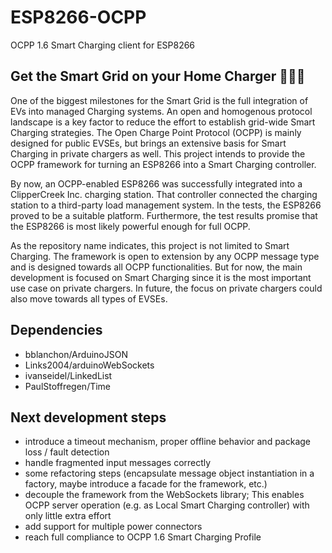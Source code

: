 # ESP8266-OCPP
OCPP 1.6 Smart Charging client for ESP8266

## Get the Smart Grid on your Home Charger :car::electric_plug::battery:

One of the biggest milestones for the Smart Grid is the full integration of EVs into managed Charging systems. An open and homogenous protocol landscape is a key factor to reduce the effort to establish grid-wide Smart Charging strategies. The Open Charge Point Protocol (OCPP) is mainly designed for public EVSEs, but brings an extensive basis for Smart Charging in private chargers as well. This project intends to provide the OCPP framework for turning an ESP8266 into a Smart Charging controller.

By now, an OCPP-enabled ESP8266 was successfully integrated into a ClipperCreek Inc. charging station. That controller connected the charging station to a third-party load management system. In the tests, the ESP8266 proved to be a suitable platform. Furthermore, the test results promise that the ESP8266 is most likely powerful enough for full OCPP.

As the repository name indicates, this project is not limited to Smart Charging. The framework is open to extension by any OCPP message type and is designed towards all OCPP functionalities. But for now, the main development is focused on Smart Charging since it is the most important use case on private chargers. In future, the focus on private chargers could also move towards all types of EVSEs.

## Dependencies

- bblanchon/ArduinoJSON
- Links2004/arduinoWebSockets
- ivanseidel/LinkedList
- PaulStoffregen/Time

## Next development steps

- introduce a timeout mechanism, proper offline behavior and package loss / fault detection
- handle fragmented input messages correctly
- some refactoring steps (encapsulate message object instantiation in a factory, maybe introduce a facade for the framework, etc.)
- decouple the framework from the WebSockets library; This enables OCPP server operation (e.g. as Local Smart Charging controller) with only little extra effort
- add support for multiple power connectors
- reach full compliance to OCPP 1.6 Smart Charging Profile